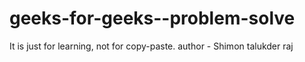 # geeks-for-geeks--problem-solve
It is just for learning, not for copy-paste.
<be>
author - Shimon talukder raj 
